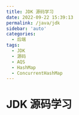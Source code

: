 ```yaml
---
title: JDK 源码学习
date: 2022-09-22 15:39:13
permalink: /java/jdk
sidebar: 'auto'
categories:
  - 后端
tags:
  - JDK
  - 源码
  - AQS
  - HashMap
  - ConcurrentHashMap
---
```


# JDK 源码学习